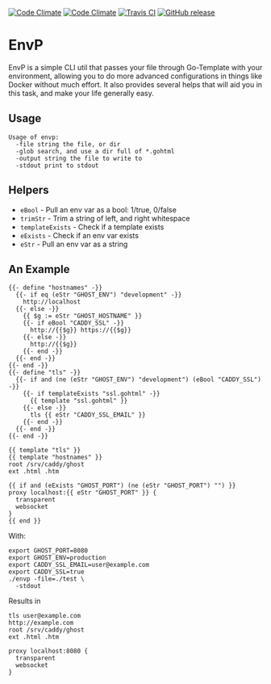 [![Code Climate](https://img.shields.io/codeclimate/maintainability/envygeeks/envp.svg?style=for-the-badge)](https://codeclimate.com/github/envygeeks/envp/maintainability)
[![Code Climate](https://img.shields.io/codeclimate/c/envygeeks/envp.svg?style=for-the-badge)](https://codeclimate.com/github/envygeeks/envp/coverage)
[![Travis CI](https://img.shields.io/travis/com/envygeeks/envp/master.svg?style=for-the-badge)](https://travis-ci.com/envygeeks/envp)
[![GitHub release](https://img.shields.io/github/release/envygeeks/envp.svg?style=for-the-badge)](http://github.com/envygeeks/envp/releases/latest)

# EnvP

EnvP is a simple CLI util that passes your file through Go-Template with your environment, allowing you to do more advanced configurations in things like Docker without much effort.  It also provides several helps that will aid you in this task, and make your life generally easy.

## Usage

```
Usage of envp:
  -file string the file, or dir
  -glob search, and use a dir full of *.gohtml
  -output string the file to write to
  -stdout print to stdout
```

## Helpers

* `eBool` - Pull an env var as a bool: 1/true, 0/false
* `trimStr` - Trim a string of left, and right whitespace
* `templateExists` - Check if a template exists
* `eExists` - Check if an env var exists
* `eStr` - Pull an env var as a string

## An Example

```gohtml
{{- define "hostnames" -}}
  {{- if eq (eStr "GHOST_ENV") "development" -}}
    http://localhost
  {{- else -}}
    {{ $g := eStr "GHOST_HOSTNAME" }}
    {{- if eBool "CADDY_SSL" -}}
      http://{{$g}} https://{{$g}}
    {{- else -}}
      http://{{$g}}
    {{- end -}}
  {{- end -}}
{{- end -}}
{{- define "tls" -}}
  {{- if and (ne (eStr "GHOST_ENV") "development") (eBool "CADDY_SSL") -}}
    {{- if templateExists "ssl.gohtml" -}}
      {{ template "ssl.gohtml" }}
    {{- else -}}
      tls {{ eStr "CADDY_SSL_EMAIL" }}
    {{- end -}}
  {{- end -}}
{{- end -}}

{{ template "tls" }}
{{ template "hostnames" }}
root /srv/caddy/ghost
ext .html .htm

{{ if and (eExists "GHOST_PORT") (ne (eStr "GHOST_PORT") "") }}
proxy localhost:{{ eStr "GHOST_PORT" }} {
  transparent
  websocket
}
{{ end }}
```

With:

```
export GHOST_PORT=8080
export GHOST_ENV=production
export CADDY_SSL_EMAIL=user@example.com
export CADDY_SSL=true
./envp -file=./test \
  -stdout
```

Results in

```
tls user@example.com
http://example.com
root /srv/caddy/ghost
ext .html .htm

proxy localhost:8080 {
  transparent
  websocket
}
```
